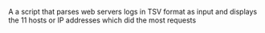 A a script that parses web servers logs in TSV format as input and displays the 11 hosts or IP addresses which did the most requests

